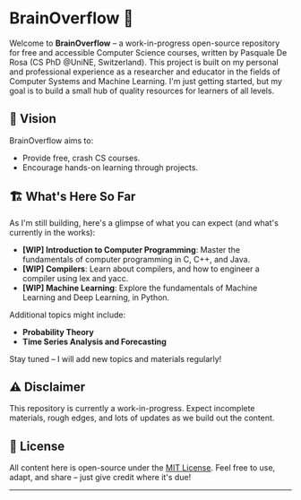 # BrainOverflow 🚧

Welcome to **BrainOverflow** – a work-in-progress open-source repository for free and accessible Computer Science courses, written by Pasquale De Rosa (CS PhD @UniNE, Switzerland).
This project is built on my personal and professional experience as a researcher and educator in the fields of Computer Systems and Machine Learning.
I'm just getting started, but my goal is to build a small hub of quality resources for learners of all levels.

## 🚀 Vision
BrainOverflow aims to:
- Provide free, crash CS courses.
- Encourage hands-on learning through projects.

## 🏗️ What's Here So Far
As I'm still building, here's a glimpse of what you can expect (and what's currently in the works):
- **[WIP] Introduction to Computer Programming**: Master the fundamentals of computer programming in C, C++, and Java.
- **[WIP] Compilers**: Learn about compilers, and how to engineer a compiler using lex and yacc.
- **[WIP] Machine Learning**: Explore the fundamentals of Machine Learning and Deep Learning, in Python.

Additional topics might include:
- **Probability Theory**
- **Time Series Analysis and Forecasting**
    
Stay tuned – I will add new topics and materials regularly!

## ⚠️ Disclaimer
This repository is currently a work-in-progress. Expect incomplete materials, rough edges, and lots of updates as we build out the content.

## 📜 License
All content here is open-source under the [MIT License](LICENSE). Feel free to use, adapt, and share – just give credit where it's due!

---
